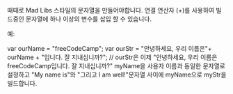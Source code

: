 
때때로 Mad Libs 스타일의 문자열을 만들어야합니다. 연결 연산자 (+)를 사용하여 빌드중인 문자열에 하나 이상의 변수를 삽입 할 수 있습니다.

예:

var ourName = "freeCodeCamp";
var ourStr = "안녕하세요, 우리 이름은"+ ourName + "입니다. 잘 지내십니까?";
// ourStr은 이제 "안녕하세요, 우리 이름은 freeCodeCamp입니다. 잘 지내십니까?"
myName을 사용자 이름과 동일한 문자열로 설정하고 "My name is"와 "그리고 I am well!"문자열 사이에 myName으로 myStr을 빌드합니다.